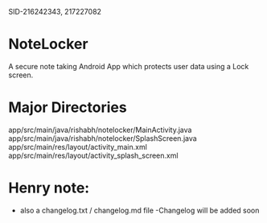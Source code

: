 SID-216242343, 217227082
# NoteLocker
A secure note taking Android App which protects user data using a Lock screen.
# Major Directories
app/src/main/java/rishabh/notelocker/MainActivity.java
app/src/main/java/rishabh/notelocker/SplashScreen.java
app/src/main/res/layout/activity_main.xml
app/src/main/res/layout/activity_splash_screen.xml


# Henry note:
- also a changelog.txt / changelog.md file
-Changelog will be added soon

